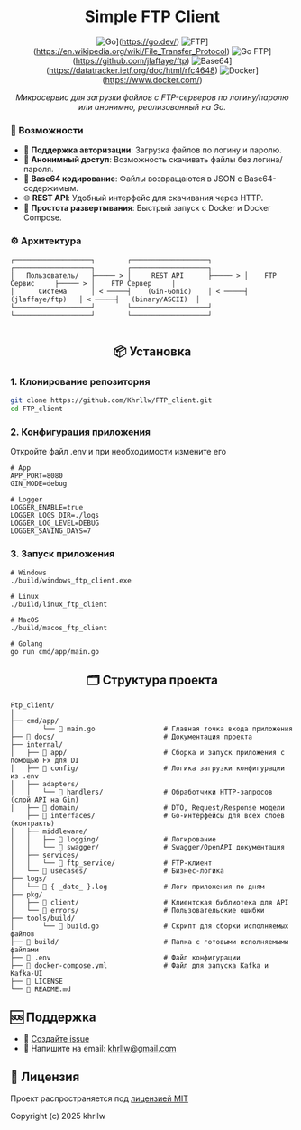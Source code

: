 <div align="center">

# Simple FTP Client

![Go](https://img.shields.io/badge/Go-1.19%2B-brightgreen?logo=go&logoColor=white)](https://go.dev/)
![FTP](https://img.shields.io/badge/FTP-Supported-brightgreen?logo=files&logoColor=white)](https://en.wikipedia.org/wiki/File_Transfer_Protocol)
![Go FTP](https://img.shields.io/badge/Go%20FTP-jlaffaye%2Fftp-brightgreen?logo=go&logoColor=white)](https://github.com/jlaffaye/ftp)
![Base64](https://img.shields.io/badge/Base64-Encoding-brightgreen?logo=security&logoColor=white)](https://datatracker.ietf.org/doc/html/rfc4648)
![Docker](https://img.shields.io/badge/Docker-Ready-brightgreen?logo=docker&logoColor=white)](https://www.docker.com/)

*Микросервис для загрузки файлов с FTP-серверов по логину/паролю или анонимно, реализованный на Go.*

</div> 

### 🚀 Возможности

- 🔐 **Поддержка авторизации**: Загрузка файлов по логину и паролю.
- 👤 **Анонимный доступ**: Возможность скачивать файлы без логина/пароля.
- 💾 **Base64 кодирование**: Файлы возвращаются в JSON с Base64-содержимым.
- 🌐 **REST API**: Удобный интерфейс для скачивания через HTTP.
- 🐳 **Простота развертывания**: Быстрый запуск с Docker и Docker Compose.


### ⚙️ Архитектура


```text
┌───────────────────┐        ┌───────────────────┐        ┌───────────────────┐        ┌───────────────────┐ 
│   Пользователь/   ├───── > │     REST API      ├───── > │    FTP Сервис     ├───── > │    FTP Сервер     │
│      Система      │ < ─────┤    (Gin-Gonic)    │ < ─────┤  (jlaffaye/ftp)   │ < ─────┤   (binary/ASCII)  │
└───────────────────┘        └───────────────────┘        └───────────────────┘        └───────────────────┘
   
```

<div align="center">

## 📦 Установка
</div>

### 1. Клонирование репозитория

```bash
git clone https://github.com/Khrllw/FTP_client.git
cd FTP_client
```

### 2. Конфигурация приложения

Откройте файл .env и при необходимости измените его

```dotenv
# App
APP_PORT=8080
GIN_MODE=debug

# Logger
LOGGER_ENABLE=true
LOGGER_LOGS_DIR=./logs
LOGGER_LOG_LEVEL=DEBUG
LOGGER_SAVING_DAYS=7
```

### 3. Запуск приложения

```
# Windows
./build/windows_ftp_client.exe

# Linux
./build/linux_ftp_client

# MacOS
./build/macos_ftp_client

# Golang
go run cmd/app/main.go
```


<div align="center">

## 🗂️ Структура проекта
</div>

```
Ftp_client/
│ 
├── cmd/app/                     
│       └── 📄 main.go                 # Главная точка входа приложения
├── 📁 docs/                           # Документация проекта
├── internal/
│   ├── 📁 app/                        # Сборка и запуск приложения с помощью Fx для DI
│   ├── 📁 config/                     # Логика загрузки конфигурации из .env
│   ├── adapters/ 
│   │   └── 📁 handlers/               # Обработчики HTTP-запросов (слой API на Gin)
│   ├── 📁 domain/                     # DTO, Request/Response модели  
    ├── 📁 interfaces/                 # Go-интерфейсы для всех слоев (контракты)       
│   ├── middleware/
│   │   ├── 📁 logging/                # Логирование
│   │   └── 📁 swagger/                # Swagger/OpenAPI документация
│   ├── services/ 
│   │   └── 📁 ftp_service/            # FTP-клиент
│   └── 📁 usecases/                   # Бизнес-логика
├── logs/ 
│   └── 📄 { _date_ }.log              # Логи приложения по дням
├── pkg/
│   ├── 📁 client/                     # Клиентская библиотека для API
│   └── 📁 errors/                     # Пользовательские ошибки 
├── tools/build/
│       └── 📄 build.go                # Скрипт для сборки исполняемых файлов
├── 📁 build/                          # Папка с готовыми исполняемыми файлами
├── 📄 .env                            # Файл конфигурации
├── 📄 docker-compose.yml              # Файл для запуска Kafka и Kafka-UI
├── 📄 LICENSE
└── 📄 README.md
```

## 🆘 Поддержка

- 🐛 [Создайте issue](https://github.com/Khrllw/FTP_service/issues)
- 📧 Напишите на email: khrllw@gmail.com

## 📝 Лицензия

Проект распространяется под [лицензией MIT](LICENSE)

Copyright (c) 2025 khrllw
